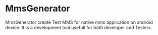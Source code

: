 MmsGenerator
============

MmsGenerator create Test MMS for native mms application on android device. It is a development tool usefull for both developer and Testers.